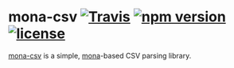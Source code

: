 # mona-csv  [![Travis](https://img.shields.io/travis/zkat/mona-csv.svg)]() [![npm version](https://img.shields.io/npm/v/@mona/csv.svg)]() [![license](https://img.shields.io/npm/l/@mona/csv.svg)]()

[mona-csv](https://github.com/zkat/mona-csv) is a simple, [mona](https://github.com/zkat/mona)-based CSV parsing library.
